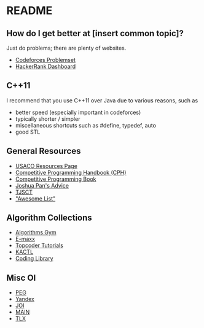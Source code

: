 # README

## How do I get better at [insert common topic]?

Just do problems; there are plenty of websites.
  * [Codeforces Problemset](http://codeforces.com/problemset)
  * [HackerRank Dashboard](https://www.hackerrank.com/dashboard)

## C++11

I recommend that you use C++11 over Java due to various reasons, such as
  * better speed (especially important in codeforces)
  * typically shorter / simpler
  * miscellaneous shortcuts such as #define, typedef, auto
  * good STL
 
## General Resources
  * [USACO Resources Page](http://www.usaco.org/index.php?page=resources)
  * [Competitive Programming Handbook (CPH)](https://cses.fi/book.pdf)
  * [Competitive Programming Book](http://www.comp.nus.edu.sg/~stevenha/myteaching/competitive_programming/cp1.pdf)
  * [Joshua Pan's Advice](https://www.quora.com/What-is-a-good-schedule-to-follow-for-becoming-better-at-competitive-programming-for-beginners)
  * [TJSCT](https://activities.tjhsst.edu/sct/lectures.php)
  * ["Awesome List"](http://codeforces.com/blog/entry/23054)


## Algorithm Collections
  * [Algorithms Gym](http://codeforces.com/blog/entry/15729)
  * [E-maxx](https://e-maxx-eng.appspot.com/)
  * [Topcoder Tutorials](http://www.topcoder.com/community/data-science/data-science-tutorials/)
  * [KACTL](https://github.com/kth-competitive-programming/kactl)
  * [Coding Library](https://github.com/radoslav11/Coding-Library?files=1)
  
## Misc OI
  * [PEG](http://wcipeg.com)
  * [Yandex](https://contest.yandex.ru/ioi/Info/)
  * [JOI](http://cms.ioi-jp.org/)
  * [MAIN](http://main.edu.pl/en)
  * [TLX](https://competition.ia-toki.org/contests)
